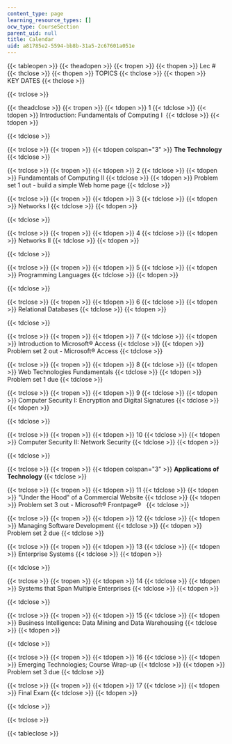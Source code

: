 ```yaml
---
content_type: page
learning_resource_types: []
ocw_type: CourseSection
parent_uid: null
title: Calendar
uid: a81785e2-5594-bb8b-31a5-2c67601a051e
---
```


{{< tableopen >}}
{{< theadopen >}}
{{< tropen >}}
{{< thopen >}}
Lec #
{{< thclose >}}
{{< thopen >}}
TOPICS
{{< thclose >}}
{{< thopen >}}
KEY DATES
{{< thclose >}}

{{< trclose >}}

{{< theadclose >}}
{{< tropen >}}
{{< tdopen >}}
1
{{< tdclose >}}
{{< tdopen >}}
Introduction: Fundamentals of Computing I 
{{< tdclose >}}
{{< tdopen >}}

{{< tdclose >}}

{{< trclose >}}
{{< tropen >}}
{{< tdopen colspan="3" >}}
**The Technology**
{{< tdclose >}}

{{< trclose >}}
{{< tropen >}}
{{< tdopen >}}
2
{{< tdclose >}}
{{< tdopen >}}
Fundamentals of Computing II
{{< tdclose >}}
{{< tdopen >}}
Problem set 1 out - build a simple Web home page
{{< tdclose >}}

{{< trclose >}}
{{< tropen >}}
{{< tdopen >}}
3
{{< tdclose >}}
{{< tdopen >}}
Networks I
{{< tdclose >}}
{{< tdopen >}}

{{< tdclose >}}

{{< trclose >}}
{{< tropen >}}
{{< tdopen >}}
4
{{< tdclose >}}
{{< tdopen >}}
Networks II
{{< tdclose >}}
{{< tdopen >}}

{{< tdclose >}}

{{< trclose >}}
{{< tropen >}}
{{< tdopen >}}
5
{{< tdclose >}}
{{< tdopen >}}
Programming Languages
{{< tdclose >}}
{{< tdopen >}}

{{< tdclose >}}

{{< trclose >}}
{{< tropen >}}
{{< tdopen >}}
6
{{< tdclose >}}
{{< tdopen >}}
Relational Databases
{{< tdclose >}}
{{< tdopen >}}

{{< tdclose >}}

{{< trclose >}}
{{< tropen >}}
{{< tdopen >}}
7
{{< tdclose >}}
{{< tdopen >}}
Introduction to Microsoft® Access
{{< tdclose >}}
{{< tdopen >}}
Problem set 2 out - Microsoft® Access
{{< tdclose >}}

{{< trclose >}}
{{< tropen >}}
{{< tdopen >}}
8
{{< tdclose >}}
{{< tdopen >}}
Web Technologies Fundamentals
{{< tdclose >}}
{{< tdopen >}}
Problem set 1 due
{{< tdclose >}}

{{< trclose >}}
{{< tropen >}}
{{< tdopen >}}
9
{{< tdclose >}}
{{< tdopen >}}
Computer Security I: Encryption and Digital Signatures
{{< tdclose >}}
{{< tdopen >}}

{{< tdclose >}}

{{< trclose >}}
{{< tropen >}}
{{< tdopen >}}
10
{{< tdclose >}}
{{< tdopen >}}
Computer Security II: Network Security
{{< tdclose >}}
{{< tdopen >}}

{{< tdclose >}}

{{< trclose >}}
{{< tropen >}}
{{< tdopen colspan="3" >}}
**Applications of Technology**
{{< tdclose >}}

{{< trclose >}}
{{< tropen >}}
{{< tdopen >}}
11
{{< tdclose >}}
{{< tdopen >}}
"Under the Hood" of a Commercial Website
{{< tdclose >}}
{{< tdopen >}}
Problem set 3 out - Microsoft® Frontpage®  
{{< tdclose >}}

{{< trclose >}}
{{< tropen >}}
{{< tdopen >}}
12
{{< tdclose >}}
{{< tdopen >}}
Managing Software Development
{{< tdclose >}}
{{< tdopen >}}
Problem set 2 due
{{< tdclose >}}

{{< trclose >}}
{{< tropen >}}
{{< tdopen >}}
13
{{< tdclose >}}
{{< tdopen >}}
Enterprise Systems
{{< tdclose >}}
{{< tdopen >}}

{{< tdclose >}}

{{< trclose >}}
{{< tropen >}}
{{< tdopen >}}
14
{{< tdclose >}}
{{< tdopen >}}
Systems that Span Multiple Enterprises
{{< tdclose >}}
{{< tdopen >}}

{{< tdclose >}}

{{< trclose >}}
{{< tropen >}}
{{< tdopen >}}
15
{{< tdclose >}}
{{< tdopen >}}
Business Intelligence: Data Mining and Data Warehousing
{{< tdclose >}}
{{< tdopen >}}

{{< tdclose >}}

{{< trclose >}}
{{< tropen >}}
{{< tdopen >}}
16
{{< tdclose >}}
{{< tdopen >}}
Emerging Technologies; Course Wrap-up
{{< tdclose >}}
{{< tdopen >}}
Problem set 3 due
{{< tdclose >}}

{{< trclose >}}
{{< tropen >}}
{{< tdopen >}}
17
{{< tdclose >}}
{{< tdopen >}}
Final Exam
{{< tdclose >}}
{{< tdopen >}}

{{< tdclose >}}

{{< trclose >}}

{{< tableclose >}}